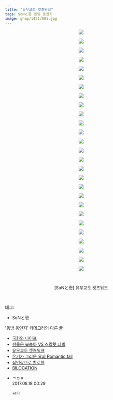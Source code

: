 ```yaml
---
title: "유우교토 캣츠워크"
tags: SoNと壱 동방_동인지
image: ghap/1421/001.jpg
---
```

<div class="article">
<p style="text-align: center; clear: none; float: none;"><img src="{{ site.nasurl }}/ghap/1421/001.jpg"/></p>
<p style="text-align: center; clear: none; float: none;"><img src="{{ site.nasurl }}/ghap/1421/002.jpg"/></p>
<p style="text-align: center; clear: none; float: none;"><img src="{{ site.nasurl }}/ghap/1421/003.jpg"/></p>
<p style="text-align: center; clear: none; float: none;"><img src="{{ site.nasurl }}/ghap/1421/004.jpg"/></p>
<p style="text-align: center; clear: none; float: none;"><img src="{{ site.nasurl }}/ghap/1421/005.jpg"/></p>
<p style="text-align: center; clear: none; float: none;"><img src="{{ site.nasurl }}/ghap/1421/006.jpg"/></p>
<p style="text-align: center; clear: none; float: none;"><img src="{{ site.nasurl }}/ghap/1421/007.jpg"/></p>
<p style="text-align: center; clear: none; float: none;"><img src="{{ site.nasurl }}/ghap/1421/008.jpg"/></p>
<p style="text-align: center; clear: none; float: none;"><img src="{{ site.nasurl }}/ghap/1421/009.jpg"/></p>
<p style="text-align: center; clear: none; float: none;"><img src="{{ site.nasurl }}/ghap/1421/010.jpg"/></p>
<p style="text-align: center; clear: none; float: none;"><img src="{{ site.nasurl }}/ghap/1421/011.jpg"/></p>
<p style="text-align: center; clear: none; float: none;"><img src="{{ site.nasurl }}/ghap/1421/012.jpg"/></p>
<p style="text-align: center; clear: none; float: none;"><img src="{{ site.nasurl }}/ghap/1421/013.jpg"/></p>
<p style="text-align: center; clear: none; float: none;"><img src="{{ site.nasurl }}/ghap/1421/014.jpg"/></p>
<p style="text-align: center; clear: none; float: none;"><img src="{{ site.nasurl }}/ghap/1421/015.jpg"/></p>
<p style="text-align: center; clear: none; float: none;"><img src="{{ site.nasurl }}/ghap/1421/016.jpg"/></p>
<p style="text-align: center; clear: none; float: none;"><img src="{{ site.nasurl }}/ghap/1421/017.jpg"/></p>
<p style="text-align: center; clear: none; float: none;"><img src="{{ site.nasurl }}/ghap/1421/018.jpg"/></p>
<p style="text-align: center; clear: none; float: none;"><img src="{{ site.nasurl }}/ghap/1421/019.jpg"/></p>
<p style="text-align: center; clear: none; float: none;"><img src="{{ site.nasurl }}/ghap/1421/020.jpg"/></p>
<p style="text-align: center; clear: none; float: none;"><img src="{{ site.nasurl }}/ghap/1421/021.jpg"/></p>
<p style="text-align: center; clear: none; float: none;"><img src="{{ site.nasurl }}/ghap/1421/022.jpg"/></p>
<p style="text-align: center; clear: none; float: none;"><img src="{{ site.nasurl }}/ghap/1421/023.jpg"/></p>
<p style="text-align: center; clear: none; float: none;"><img src="{{ site.nasurl }}/ghap/1421/024.jpg"/></p>
<p style="text-align: center; clear: none; float: none;"><img src="{{ site.nasurl }}/ghap/1421/025.jpg"/></p>
<p style="text-align: center; clear: none; float: none;"><img src="{{ site.nasurl }}/ghap/1421/026.jpg"/></p>
<p style="text-align: center; clear: none; float: none;"><img src="{{ site.nasurl }}/ghap/1421/027.jpg"/></p>
<p style="text-align: center; clear: none; float: none;"><br/></p>
<p style="text-align: center; clear: none; float: none;">[SoNと壱] 유우교토 캣츠워크</p>
<p><br/></p>
</div><div class="tagTrail">
<p>태그: </p>
<ul>
<li>SoNと壱</li>
</ul>
</div><div class="another">
<p>'동방 동인지' 카테고리의 다른 글</p>
<ul>
<li><a href="/2016-08-08-ghap_1423">국화와 나이프</a></li>
<li><a href="/2016-08-08-ghap_1422">선물은 복숭아 VS 스칼렛 데빌</a></li>
<li><a href="/2016-08-08-ghap_1421">유우교토 캣츠워크</a></li>
<li><a href="/2016-08-08-ghap_1420">온기가 그리운 요괴 Romantic fall</a></li>
<li><a href="/2016-08-08-ghap_1419">삼인랑으로 할로윈</a></li>
<li><a href="/2016-08-08-ghap_1418">BILOCATION</a></li>
</ul>
</div><div class="cb_module cb_fluid">
<div class="cb_wrt cb_profile">
<div class="comment">
<ul>
<li class="cb_thumb_off" id="comment15062424">
<div class="cb_comment_area">
<div class="cb_info_area">
<div class="cb_section">
<span class="cb_nick_name">ㄱㅁㅎ</span>
</div>
<div class="cb_section">
<span class="cb_date">2017.08.18 00:29 </span>
</div>
</div>
<div class="cb_dsc_comment">
<p class="cb_dsc">
											크으
										</p>
</div>
</div></li>
</ul>
</div>
</div><!-- commentList close -->
</div>
<br/>
<p id="refer"></p>
<br/>
